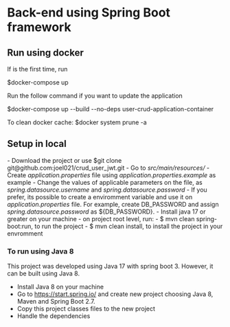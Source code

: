 # Back-end using Spring Boot framework

<h2>Run using docker</h2>
If is the first time, run

$docker-compose up

Run the follow command if you want to update the application

$docker-compose up --build --no-deps user-crud-application-container


To clean docker cache: $docker system prune -a



<h2>Setup in local</h2>
- Download the project or use $git clone git@github.com:joel021/crud_user_jwt.git
- Go to <i>src/main/resources/</i>
- Create <i>application.properties</i> file using <i> application.properties.example</i> as example
- Change the values of applicable parameters on the file, as <i>spring.datasource.username</i> and <i>spring.datasource.password</i>
- If you prefer, its possible to create a enviromment variable and use it on <i>application.properties</i> file. For example, create DB_PASSWORD and assign <i>spring.datasource.password</i> as ${DB_PASSWORD}.
- Install java 17 or greater on your machine
- on project root level, run:
    - $ mvn clean spring-boot:run, to run the project
    - $ mvn clean install, to install the project in your envromment

<h3>To run using Java 8</h3>

<p>This project was developed using Java 17 with spring boot 3. However, it can be built using Java 8.</p>

- Install Java 8 on your machine
- Go to https://start.spring.io/ and create new project choosing Java 8, Maven and Spring Boot 2.7.
- Copy this project classes files to the new project
- Handle the dependencies

